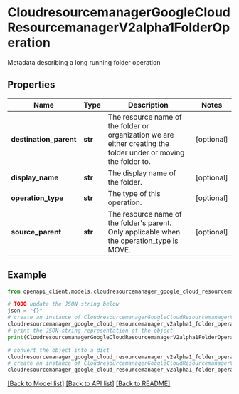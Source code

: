 # CloudresourcemanagerGoogleCloudResourcemanagerV2alpha1FolderOperation

Metadata describing a long running folder operation

## Properties

Name | Type | Description | Notes
------------ | ------------- | ------------- | -------------
**destination_parent** | **str** | The resource name of the folder or organization we are either creating the folder under or moving the folder to. | [optional] 
**display_name** | **str** | The display name of the folder. | [optional] 
**operation_type** | **str** | The type of this operation. | [optional] 
**source_parent** | **str** | The resource name of the folder&#39;s parent. Only applicable when the operation_type is MOVE. | [optional] 

## Example

```python
from openapi_client.models.cloudresourcemanager_google_cloud_resourcemanager_v2alpha1_folder_operation import CloudresourcemanagerGoogleCloudResourcemanagerV2alpha1FolderOperation

# TODO update the JSON string below
json = "{}"
# create an instance of CloudresourcemanagerGoogleCloudResourcemanagerV2alpha1FolderOperation from a JSON string
cloudresourcemanager_google_cloud_resourcemanager_v2alpha1_folder_operation_instance = CloudresourcemanagerGoogleCloudResourcemanagerV2alpha1FolderOperation.from_json(json)
# print the JSON string representation of the object
print(CloudresourcemanagerGoogleCloudResourcemanagerV2alpha1FolderOperation.to_json())

# convert the object into a dict
cloudresourcemanager_google_cloud_resourcemanager_v2alpha1_folder_operation_dict = cloudresourcemanager_google_cloud_resourcemanager_v2alpha1_folder_operation_instance.to_dict()
# create an instance of CloudresourcemanagerGoogleCloudResourcemanagerV2alpha1FolderOperation from a dict
cloudresourcemanager_google_cloud_resourcemanager_v2alpha1_folder_operation_from_dict = CloudresourcemanagerGoogleCloudResourcemanagerV2alpha1FolderOperation.from_dict(cloudresourcemanager_google_cloud_resourcemanager_v2alpha1_folder_operation_dict)
```
[[Back to Model list]](../README.md#documentation-for-models) [[Back to API list]](../README.md#documentation-for-api-endpoints) [[Back to README]](../README.md)



